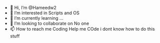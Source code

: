 - 👋 Hi, I’m @Hameedw2
- 👀 I’m interested in Scripts and OS
- 🌱 I’m currently learning ...
- 💞️ I’m looking to collaborate on No one
- 📫 How to reach me Coding
Help me COde i dont know how to do this stuff
<!---
Hameedw2/Hameedw2 is a ✨ special ✨ repository because its `README.md` (this file) appears on your GitHub profile.
You can click the Preview link to take a look at your changes.
--->
